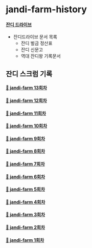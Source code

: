 # jandi-farm-history
#### [잔디 드라이브](https://drive.google.com/drive/folders/1GhJG2lU1eRsBmR0MYB2-RvXiMCAotxUd?usp=sharing)
* 잔디드라이브 문서 목록
  * 잔디 벌금 정산표 
  * 잔디 신문고 
  * 역대 잔디왕 기록문서

## 잔디 스크럼 기록

#### [🌱 jandi-farm 13회차](https://github.com/jandifarm/jandi-farm-history/blob/master/jandi-farm-13%ED%9A%8C%EC%B0%A8/README.md)

#### [🌱 jandi-farm 12회차](https://github.com/jandifarm/jandi-farm-history/blob/master/jandi-farm-12%ED%9A%8C%EC%B0%A8/README.md)

#### [🌱 jandi-farm 11회차](https://github.com/jandifarm/jandi-farm-history/blob/master/jandi-farm-11%ED%9A%8C%EC%B0%A8/README.md)

#### [🌱 jandi-farm 10회차](https://github.com/jandifarm/jandi-farm-history/blob/master/jandi-farm-10%ED%9A%8C%EC%B0%A8/README.md)

#### [🌱 jandi-farm 9회차](https://github.com/jandifarm/jandi-farm-history/blob/master/jandi-farm-09%ED%9A%8C%EC%B0%A8/README.md)

#### [🌱 jandi-farm 8회차](https://github.com/jandifarm/jandi-farm-history/blob/master/jandi-farm-08%ED%9A%8C%EC%B0%A8/README.md)

#### [🌱 jandi-farm 7회차](https://github.com/jandifarm/jandi-farm-history/blob/master/jandi-farm-07%ED%9A%8C%EC%B0%A8/README.md)

#### [🌱 jandi-farm 6회차](https://github.com/jandifarm/jandi-farm-history/blob/master/jandi-farm-06%ED%9A%8C%EC%B0%A8/README.md)

#### [🌱 jandi-farm 5회차](https://github.com/jandifarm/jandi-farm-history/blob/master/jandi-farm-05%ED%9A%8C%EC%B0%A8/README.md)

#### [🌱 jandi-farm 4회차](https://github.com/jandifarm/jandi-farm-history/blob/master/jandi-farm-04%ED%9A%8C%EC%B0%A8/README.md)

#### [🌱 jandi-farm 3회차](https://github.com/jandifarm/jandi-farm-history/blob/master/jandi-farm-03%ED%9A%8C%EC%B0%A8/README.md)

#### [🌱 jandi-farm 2회차](https://github.com/jandifarm/jandi-farm-history/blob/master/jandi-farm-02%ED%9A%8C%EC%B0%A8/README.md)

#### [🌱 jandi-farm 1회차](https://github.com/jandifarm/jandi-farm-history/blob/master/jandi-farm-01%ED%9A%8C%EC%B0%A8/README.md)
